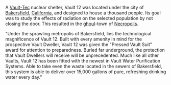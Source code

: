 A [Vault-Tec][vt] nuclear shelter, Vault 12 was located under the city of [Bakersfield][necro], [California][cali], and designed to house a thousand people. Its goal was to study the effects of radiation on the selected population by not closing the door. This resulted in the [ghoul][ghoul]-town of [Necropolis][necro].


"Under the sprawling metropolis of Bakersfield, lies the technological magnificence of Vault 12. Built with every amenity in mind for the prospective Vault Dweller, Vault 12 was given the "Pressed Vault Suit" award for attention to preparedness. Buried far underground, the protection that Vault Dwellers will receive will be unprecedented. Much like all other Vaults, Vault 12 has been fitted with the newest in Vault Water Purification Systems. Able to take even the waste located in the sewers of Bakersfield, this system is able to deliver over 15,000 gallons of pure, refreshing drinking water every day."

[vt]: http://fallout.wikia.com/wiki/Vault-Tec_Corporation
[necro]: http://fallout.wikia.com/wiki/Necropolis
[cali]: http://fallout.wikia.com/wiki/New_California
[ghoul]: http://fallout.wikia.com/wiki/Ghoul
